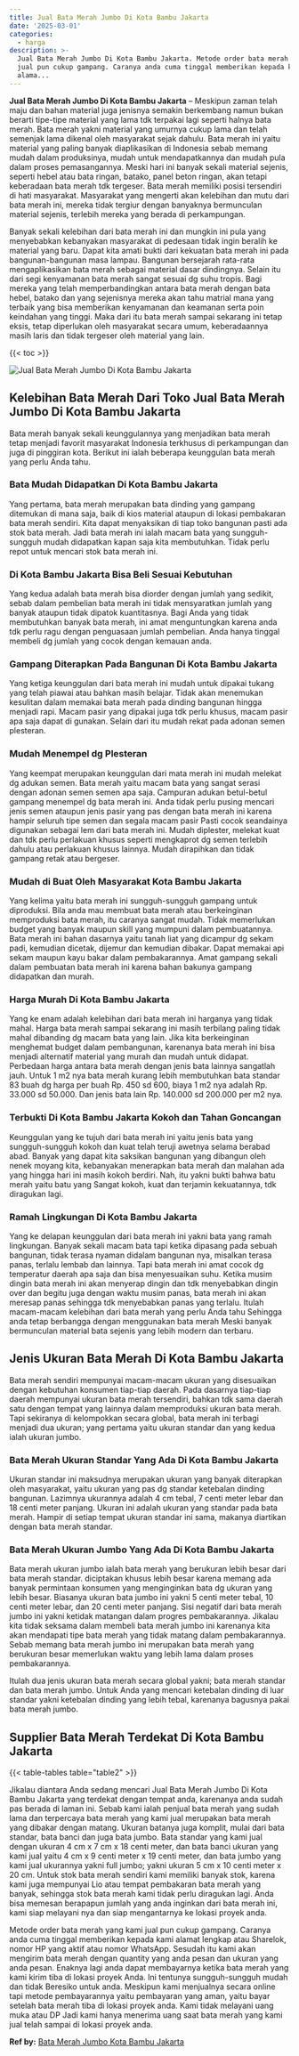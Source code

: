 ```yaml
---
title: Jual Bata Merah Jumbo Di Kota Bambu Jakarta
date: '2025-03-01'
categories:
  - harga
description: >-
  Jual Bata Merah Jumbo Di Kota Bambu Jakarta. Metode order bata merah yang kami
  jual pun cukup gampang. Caranya anda cuma tinggal memberikan kepada kami
  alama...
---
```


**Jual Bata Merah Jumbo Di Kota Bambu Jakarta** – Meskipun zaman telah maju dan bahan material juga jenisnya semakin berkembang namun bukan berarti tipe-tipe material yang lama tdk terpakai lagi seperti halnya bata merah. Bata merah yakni material yang umurnya cukup lama dan telah semenjak lama dikenal oleh masyarakat sejak dahulu. Bata merah ini yaitu material yang paling banyak diaplikasikan di Indonesia sebab memang mudah dalam produksinya, mudah untuk mendapatkannya dan mudah pula dalam proses pemasangannya. Meski hari ini banyak sekali material sejenis, seperti hebel atau bata ringan, batako, panel beton ringan, akan tetapi keberadaan bata merah tdk tergeser. Bata merah memiliki posisi tersendiri di hati masyarakat. Masyarakat yang mengerti akan kelebihan dan mutu dari bata merah ini, mereka tidak tergiur dengan banyaknya bermunculan material sejenis, terlebih mereka yang berada di perkampungan.

Banyak sekali kelebihan dari bata merah ini dan mungkin ini pula yang menyebabkan kebanyakan masyarakat di pedesaan tidak ingin beralih ke material yang baru. Dapat kita amati bukti dari kekuatan bata merah ini pada bangunan-bangunan masa lampau. Bangunan bersejarah rata-rata mengaplikasikan bata merah sebagai material dasar dindingnya. Selain itu dari segi kenyamanan bata merah sangat sesuai dg suhu tropis. Bagi mereka yang telah memperbandingkan antara bata merah dengan bata hebel, batako dan yang sejenisnya mereka akan tahu matrial mana yang terbaik yang bisa memberikan kenyamanan dan keamanan serta poin keindahan yang tinggi. Maka dari itu bata merah sampai sekarang ini tetap eksis, tetap diperlukan oleh masyarakat secara umum, keberadaannya masih laris dan tidak tergeser oleh material yang lain.

{{< toc >}}

![Jual Bata Merah Jumbo Di Kota Bambu Jakarta](/images/jual-bata-merah-21.png)

## Kelebihan Bata Merah Dari Toko Jual Bata Merah Jumbo Di Kota Bambu Jakarta

Bata merah banyak sekali keunggulannya yang menjadikan bata merah tetap menjadi favorit masyarakat Indonesia terkhusus di perkampungan dan juga di pinggiran kota. Berikut ini ialah beberapa keunggulan bata merah yang perlu Anda tahu.

### Bata Mudah Didapatkan Di Kota Bambu Jakarta

Yang pertama, bata merah merupakan bata dinding yang gampang ditemukan di mana saja, baik di kios material ataupun di lokasi pembakaran bata merah sendiri. Kita dapat menyaksikan di tiap toko bangunan pasti ada stok bata merah. Jadi bata merah ini ialah macam bata yang sungguh-sungguh mudah didapatkan kapan saja kita membutuhkan. Tidak perlu repot untuk mencari stok bata merah ini.

### Di Kota Bambu Jakarta Bisa Beli Sesuai Kebutuhan

Yang kedua adalah bata merah bisa diorder dengan jumlah yang sedikit, sebab dalam pembelian bata merah ini tidak mensyaratkan jumlah yang banyak ataupun tidak dipatok kuantitasnya. Bagi Anda yang tidak membutuhkan banyak bata merah, ini amat menguntungkan karena anda tdk perlu ragu dengan penguasaan jumlah pembelian. Anda hanya tinggal membeli dg jumlah yang cocok dengan kemauan anda.

### Gampang Diterapkan Pada Bangunan Di Kota Bambu Jakarta

Yang ketiga keunggulan dari bata merah ini mudah untuk dipakai tukang yang telah piawai atau bahkan masih belajar. Tidak akan menemukan kesulitan dalam memakai bata merah pada dinding bangunan hingga menjadi rapi. Macam pasir yang dipakai juga tdk perlu khusus, macam pasir apa saja dapat di gunakan. Selain dari itu mudah rekat pada adonan semen plesteran.

### Mudah Menempel dg Plesteran

Yang keempat merupakan keunggulan dari mata merah ini mudah melekat dg adukan semen. Bata merah yaitu macam bata yang sangat serasi dengan adonan semen semen apa saja. Campuran adukan betul-betul gampang menempel dg bata merah ini. Anda tidak perlu pusing mencari jenis semen ataupun jenis pasir yang pas dengan bata merah ini karena hampir seluruh tipe semen dan segala macam pasir Pasti cocok seandainya digunakan sebagai lem dari bata merah ini. Mudah diplester, melekat kuat dan tdk perlu perlakuan khusus seperti mengkaprot dg semen terlebih dahulu atau perlakuan khusus lainnya. Mudah dirapihkan dan tidak gampang retak atau bergeser.

### Mudah di Buat Oleh Masyarakat Kota Bambu Jakarta

Yang kelima yaitu bata merah ini sungguh-sungguh gampang untuk diproduksi. Bila anda mau membuat bata merah atau berkeinginan memproduksi bata merah, itu caranya sangat mudah. Tidak memerlukan budget yang banyak maupun skill yang mumpuni dalam pembuatannya. Bata merah ini bahan dasarnya yaitu tanah liat yang dicampur dg sekam padi, kemudian dicetak, dijemur dan kemudian dibakar. Dapat memakai api sekam maupun kayu bakar dalam pembakarannya. Amat gampang sekali dalam pembuatan bata merah ini karena bahan bakunya gampang didapatkan dan murah.

### Harga Murah Di Kota Bambu Jakarta

Yang ke enam adalah kelebihan dari bata merah ini harganya yang tidak mahal. Harga bata merah sampai sekarang ini masih terbilang paling tidak mahal dibanding dg macam bata yang lain. Jika kita berkeinginan menghemat budget dalam pembangunan, karenanya bata merah ini bisa menjadi alternatif material yang murah dan mudah untuk didapat. Perbedaan harga antara bata merah dengan jenis bata lainnya sangatlah jauh. Untuk 1 m2 nya bata merah kurang lebih membutuhkan bata standar 83 buah dg harga per buah Rp. 450 sd 600, biaya 1 m2 nya adalah Rp. 33.000 sd 50.000. Dan jenis bata lain Rp. 140.000 sd 200.000 per m2 nya.

### Terbukti Di Kota Bambu Jakarta Kokoh dan Tahan Goncangan

Keunggulan yang ke tujuh dari bata merah ini yaitu jenis bata yang sungguh-sungguh kokoh dan kuat telah teruji awetnya selama berabad abad. Banyak yang dapat kita saksikan bangunan yang dibangun oleh nenek moyang kita, kebanyakan menerapkan bata merah dan malahan ada yang hingga hari ini masih kokoh berdiri. Nah, itu yakni bukti bahwa batu merah yaitu batu yang Sangat kokoh, kuat dan terjamin kekuatannya, tdk diragukan lagi.

### Ramah Lingkungan Di Kota Bambu Jakarta

Yang ke delapan keunggulan dari bata merah ini yakni bata yang ramah lingkungan. Banyak sekali macam bata tapi ketika dipasang pada sebuah bangunan, tidak terasa nyaman didalam bangunan nya, misalkan terasa panas, terlalu lembab dan lainnya. Tapi bata merah ini amat cocok dg temperatur daerah apa saja dan bisa menyesuaikan suhu. Ketika musim dingin bata merah ini akan menyerap dingin dan tdk menyebabkan dingin over dan begitu juga dengan waktu musim panas, bata merah ini akan meresap panas sehingga tdk menyebabkan panas yang terlalu. Itulah macam-macam kelebihan dari bata merah yang perlu Anda tahu Sehingga anda tetap berbangga dengan menggunakan bata merah Meski banyak bermunculan material bata sejenis yang lebih modern dan terbaru.

## Jenis Ukuran Bata Merah Di Kota Bambu Jakarta

Bata merah sendiri mempunyai macam-macam ukuran yang disesuaikan dengan kebutuhan konsumen tiap-tiap daerah. Pada dasarnya tiap-tiap daerah mempunyai ukuran bata merah tersendiri, bahkan tdk sama daerah satu dengan tempat yang lainnya dalam memproduksi ukuran bata merah. Tapi sekiranya di kelompokkan secara global, bata merah ini terbagi menjadi dua ukuran; yang pertama yaitu ukuran standar dan yang kedua ialah ukuran jumbo.

### Bata Merah Ukuran Standar Yang Ada Di Kota Bambu Jakarta

Ukuran standar ini maksudnya merupakan ukuran yang banyak diterapkan oleh masyarakat, yaitu ukuran yang pas dg standar ketebalan dinding bangunan. Lazimnya ukurannya adalah 4 cm tebal, 7 centi meter lebar dan 18 centi meter panjang. Ukuran ini adalah ukuran yang standar pada bata merah. Hampir di setiap tempat ukuran standar ini sama, makanya diartikan dengan bata merah standar.

### Bata Merah Ukuran Jumbo Yang Ada Di Kota Bambu Jakarta

Bata merah ukuran jumbo ialah bata merah yang berukuran lebih besar dari bata merah standar. diciptakan khusus lebih besar karena memang ada banyak permintaan konsumen yang menginginkan bata dg ukuran yang lebih besar. Biasanya ukuran bata jumbo ini yakni 5 centi meter tebal, 10 centi meter lebar, dan 20 centi meter panjang. Sisi negatif dari bata merah jumbo ini yakni ketidak matangan dalam progres pembakarannya. Jikalau kita tidak seksama dalam membeli bata merah jumbo ini karenanya kita akan mendapati tipe bata merah yang tidak matang dalam pembakarannya. Sebab memang bata merah jumbo ini merupakan bata merah yang berukuran besar memerlukan waktu yang lebih lama dalam proses pembakarannya.

Itulah dua jenis ukuran bata merah secara global yakni; bata merah standar dan bata merah jumbo. Untuk Anda yang mencari ketebalan dinding di luar standar yakni ketebalan dinding yang lebih tebal, karenanya bagusnya pakai bata merah jumbo.

## Supplier Bata Merah Terdekat Di Kota Bambu Jakarta

{{< table-tables table="table2" >}}

Jikalau diantara Anda sedang mencari Jual Bata Merah Jumbo Di Kota Bambu Jakarta yang terdekat dengan tempat anda, karenanya anda sudah pas berada di laman ini. Sebab kami ialah penjual bata merah yang sudah lama dan terpercaya bata merah yang kami jual merupakan bata merah yang dibakar dengan matang. Ukuran batanya juga komplit, mulai dari bata standar, bata banci dan juga bata jumbo. Bata standar yang kami jual dengan ukuran 4 cm x 7 cm x 18 centi meter, dan bata banci ukuran yang kami jual yaitu 4 cm x 9 centi meter x 19 centi meter, dan bata jumbo yang kami jual ukurannya yakni full jumbo; yakni ukuran 5 cm x 10 centi meter x 20 cm. Untuk stok bata merah sendiri kami memiliki banyak stok, karena kami juga mempunyai Lio atau tempat pembakaran bata merah yang banyak, sehingga stok bata merah kami tidak perlu diragukan lagi. Anda bisa memesan berapapun jumlah yang anda inginkan dari bata merah ini, kami siap melayani nya dan siap mengantarnya ke lokasi proyek anda.

Metode order bata merah yang kami jual pun cukup gampang. Caranya anda cuma tinggal memberikan kepada kami alamat lengkap atau Sharelok, nomor HP yang aktif atau nomor WhatsApp. Sesudah itu kami akan mengirim bata merah dengan quantity yang anda pesan dan ukuran yang anda pesan. Enaknya lagi anda dapat membayarnya ketika bata merah yang kami kirim tiba di lokasi proyek Anda. Ini tentunya sungguh-sungguh mudah dan tidak Beresiko untuk anda. Meskipun kami menjualnya secara online tapi metode pembayarannya yaitu pembayaran yang aman, yaitu bayar setelah bata merah tiba di lokasi proyek anda. Kami tidak melayani uang muka atau DP Jadi kami hanya menerima uang saat bata merah yang kami jual telah sampai di lokasi proyek anda.

**Ref by:** [Bata Merah Jumbo Kota Bambu Jakarta](https://id.wikipedia.org/wiki/Bata)
